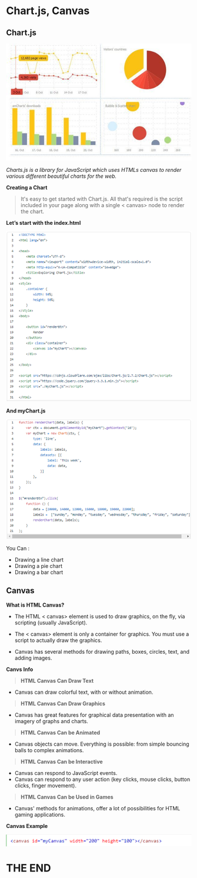 # Chart.js, Canvas

## Chart.js


![chart](images/chart.jpg)

*Charts.js is a library for JavaScript which uses HTMLs canvas to render various different beautiful charts for the web.*

**Creating a Chart**

>It's easy to get started with Chart.js. All that's required is the script included in your page along with a single < canvas> node to render the chart.

**Let’s start with the index.html**


![index](images/index.png)


**And myChart.js**


![chartJS](images/chartjs.png)

You Can :
- Drawing a line chart
- Drawing a pie chart
- Drawing a bar chart

## Canvas

**What is HTML Canvas?**

- The HTML < canvas> element is used to draw graphics, on the fly, via scripting (usually JavaScript).

- The < canvas> element is only a container for graphics. You must use a script to actually draw the graphics.

- Canvas has several methods for drawing paths, boxes, circles, text, and adding images.

**Canvs Info**

>**HTML Canvas Can Draw Text**
- Canvas can draw colorful text, with or without animation.

>**HTML Canvas Can Draw Graphics**
- Canvas has great features for graphical data presentation with an imagery of graphs and charts.

>**HTML Canvas Can be Animated**
- Canvas objects can move. Everything is possible: from simple bouncing balls to complex animations.

>**HTML Canvas Can be Interactive**
- Canvas can respond to JavaScript events.
- Canvas can respond to any user action (key clicks, mouse clicks, button clicks, finger movement).

>**HTML Canvas Can be Used in Games**
- Canvas' methods for animations, offer a lot of possibilities for HTML gaming applications.


**Canvas Example**

![canvas](images/canvass.png)

# THE END